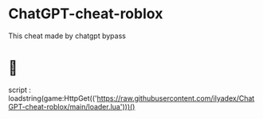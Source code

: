 # ChatGPT-cheat-roblox
This cheat made by chatgpt bypass

# 👿
script : loadstring(game:HttpGet(('https://raw.githubusercontent.com/ilyadex/ChatGPT-cheat-roblox/main/loader.lua')))()
